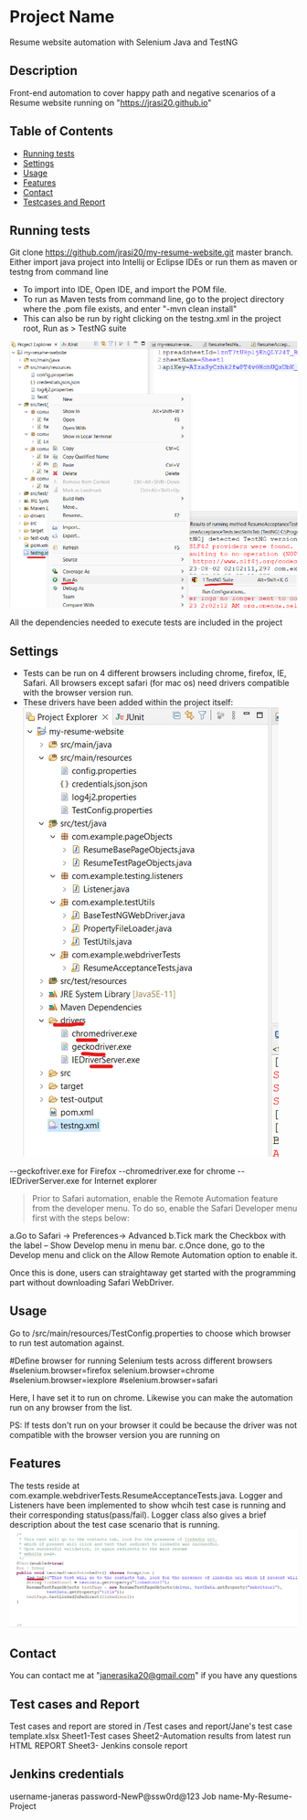 # Project Name

Resume website automation with Selenium Java and TestNG 

## Description

Front-end automation to cover happy path and negative scenarios of a Resume website running on "https://jrasi20.github.io" 


## Table of Contents

- [Running tests](#Runningtests)
- [Settings](#settings)
- [Usage](#Usage)
- [Features](#features)
- [Contact](#contact)
- [Testcases and Report](#testcasesandreports)

## Running tests

Git clone https://github.com/jrasi20/my-resume-website.git master branch. Either import java project into Intellij or Eclipse IDEs or run them as maven or testng from command line

* To import into IDE, Open IDE, and import the POM file.
* To run as Maven tests from command line, go to the project directory where the .pom file exists, and enter "-mvn clean install"
* This can also be run by right clicking on the testng.xml in the project root, Run as > TestNG suite

![Alt text](image.png)

All the dependencies needed to execute tests are included in the project

## Settings

* Tests can be run on 4 different browsers including chrome, firefox, IE, Safari. All browsers except safari (for mac os) need drivers compatible with the browser version run.
* These drivers have been added within the project itself:
![Alt text](image-1.png)

--geckofriver.exe for Firefox
--chromedriver.exe for chrome 
--IEDriverServer.exe for Internet explorer

> Prior to Safari automation, enable the Remote Automation feature from the developer menu. To do so, enable the Safari Developer menu first with the steps below:

a.Go to Safari -> Preferences-> Advanced
b.Tick mark the Checkbox with the label – Show Develop menu in menu bar.
c.Once done, go to the Develop menu and click on the Allow Remote Automation option to enable it.

Once this is done, users can straightaway get started with the programming part without downloading Safari WebDriver.

## Usage

Go to /src/main/resources/TestConfig.properties to choose which browser to run test automation against. 

#Define browser for running Selenium tests across different browsers
#selenium.browser=firefox
selenium.browser=chrome
#selenium.browser=iexplore
#selenium.browser=safari

Here, I have set it to run on chrome. Likewise you can make the automation run on any browser from the list.

PS: If tests don't run on your browser it could be because the driver was not compatible with the browser version you are running on

## Features

The tests reside at com.example.webdriverTests.ResumeAcceptanceTests.java. Logger and Listeners have been implemented to show whcih test case is running and their corresponding status(pass/fail). Logger class also gives a brief description about the test case scenario that is running.
![Alt text](image-2.png)

## Contact

You can contact me at "janerasika20@gmail.com" if you have any questions

## Test cases and Report

Test cases and report are stored in /Test cases and report/Jane's test case template.xlsx
Sheet1-Test cases
Sheet2-Automation results from latest run HTML REPORT
Sheet3- Jenkins console report


## Jenkins credentials
username-janeras
password-NewP@ssw0rd@123
Job name-My-Resume-Project
